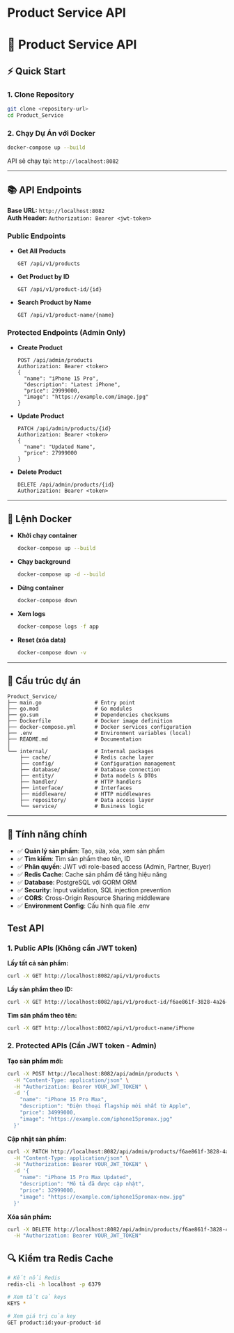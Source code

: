 # Product Service API

# 🚀 Product Service API

## ⚡ Quick Start

### 1. Clone Repository
```bash
git clone <repository-url>
cd Product_Service
```

### 2. Chạy Dự Án với Docker
```bash
docker-compose up --build
```

API sẽ chạy tại: `http://localhost:8082`

---

## 📚 API Endpoints

**Base URL:** `http://localhost:8082`  
**Auth Header:** `Authorization: Bearer <jwt-token>`

### Public Endpoints
- **Get All Products**
  ```
  GET /api/v1/products
  ```
- **Get Product by ID**
  ```
  GET /api/v1/product-id/{id}
  ```
- **Search Product by Name**
  ```
  GET /api/v1/product-name/{name}
  ```

### Protected Endpoints (Admin Only)
- **Create Product**
  ```
  POST /api/admin/products
  Authorization: Bearer <token>
  {
    "name": "iPhone 15 Pro",
    "description": "Latest iPhone",
    "price": 29999000,
    "image": "https://example.com/image.jpg"
  }
  ```
- **Update Product**
  ```
  PATCH /api/admin/products/{id}
  Authorization: Bearer <token>
  {
    "name": "Updated Name",
    "price": 27999000
  }
  ```
- **Delete Product**
  ```
  DELETE /api/admin/products/{id}
  Authorization: Bearer <token>
  ```

---

## 🐳 Lệnh Docker

- **Khởi chạy container**
  ```bash
  docker-compose up --build
  ```
- **Chạy background**
  ```bash
  docker-compose up -d --build
  ```
- **Dừng container**
  ```bash
  docker-compose down
  ```
- **Xem logs**
  ```bash
  docker-compose logs -f app
  ```
- **Reset (xóa data)**
  ```bash
  docker-compose down -v
  ```

---


## 📁 Cấu trúc dự án

```
Product_Service/
├── main.go                 # Entry point
├── go.mod                  # Go modules
├── go.sum                  # Dependencies checksums
├── Dockerfile              # Docker image definition
├── docker-compose.yml      # Docker services configuration
├── .env                    # Environment variables (local)
├── README.md               # Documentation
│
└── internal/               # Internal packages
    ├── cache/              # Redis cache layer
    ├── config/             # Configuration management
    ├── database/           # Database connection
    ├── entity/             # Data models & DTOs
    ├── handler/            # HTTP handlers
    ├── interface/          # Interfaces
    ├── middleware/         # HTTP middlewares
    ├── repository/         # Data access layer
    └── service/            # Business logic
```

---

## 🎯 Tính năng chính

- ✅ **Quản lý sản phẩm**: Tạo, sửa, xóa, xem sản phẩm
- ✅ **Tìm kiếm**: Tìm sản phẩm theo tên, ID
- ✅ **Phân quyền**: JWT với role-based access (Admin, Partner, Buyer)
- ✅ **Redis Cache**: Cache sản phẩm để tăng hiệu năng
- ✅ **Database**: PostgreSQL với GORM ORM
- ✅ **Security**: Input validation, SQL injection prevention
- ✅ **CORS**: Cross-Origin Resource Sharing middleware
- ✅ **Environment Config**: Cấu hình qua file .env

## Test API


### 1. Public APIs (Không cần JWT token)

**Lấy tất cả sản phẩm:**
```bash
curl -X GET http://localhost:8082/api/v1/products
```

**Lấy sản phẩm theo ID:**
```bash
curl -X GET http://localhost:8082/api/v1/product-id/f6ae861f-3828-4a26-9f70-631cde84b563
```

**Tìm sản phẩm theo tên:**
```bash
curl -X GET http://localhost:8082/api/v1/product-name/iPhone
```

### 2. Protected APIs (Cần JWT token - Admin)

**Tạo sản phẩm mới:**
```bash
curl -X POST http://localhost:8082/api/admin/products \
  -H "Content-Type: application/json" \
  -H "Authorization: Bearer YOUR_JWT_TOKEN" \
  -d '{
    "name": "iPhone 15 Pro Max",
    "description": "Điện thoại flagship mới nhất từ Apple",
    "price": 34999000,
    "image": "https://example.com/iphone15promax.jpg"
  }'
```

**Cập nhật sản phẩm:**
```bash
curl -X PATCH http://localhost:8082/api/admin/products/f6ae861f-3828-4a26-9f70-631cde84b563 \
  -H "Content-Type: application/json" \
  -H "Authorization: Bearer YOUR_JWT_TOKEN" \
  -d '{
    "name": "iPhone 15 Pro Max Updated",
    "description": "Mô tả đã được cập nhật",
    "price": 32999000,
    "image": "https://example.com/iphone15promax-new.jpg"
  }'
```

**Xóa sản phẩm:**
```bash
curl -X DELETE http://localhost:8082/api/admin/products/f6ae861f-3828-4a26-9f70-631cde84b563 \
  -H "Authorization: Bearer YOUR_JWT_TOKEN"
```

## 🔍 Kiểm tra Redis Cache

```bash
# Kết nối Redis
redis-cli -h localhost -p 6379

# Xem tất cả keys
KEYS *

# Xem giá trị của key
GET product:id:your-product-id
```
